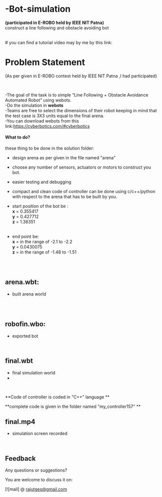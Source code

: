 # -Bot-simulation
**(participated in E-ROBO held by IEEE NIT Patna)**
<br/>
construct a line following and obstacle avoiding bot 
<div align="center">
  
  <br/>
 
 
</div>
# you can find a tutorial video may by me by this link:

<br/>

# Problem Statement
(As per given in E-ROBO contest held by IEEE NIT Patna ,I had participated)


<br/>

-The goal of the task is to simple “Line Following + Obstacle Avoidance Automated Robot” using webots.
<br/>
-Do the simulation in **webots**
<br/>
-Teams are free to select the dimensions of their robot keeping in mind that the test case is 3X3 units equal to the final arena.
<br/>
-You can download webots from this link:https://cyberbotics.com/#cyberbotics
<br/>

 

#### What to do?

these thing to be done in the solution folder:
<br/>
 - design arena as per given in the file named "arena"
 - choose any number of sensors, actuators or motors to construct you bot. 
 - easier testing and debugging
 - compact and clean code of controller can be done using c/c++/python  with respect to the arena that has to be built by you.
 - start position of the bot be :<br/>
                            **x** = 0.355417<br/>
                            **y** = 0.427712<br/>
                            **z** = 1.38351<br/>
                           <br/>
                           
  - end point be:     <br/>       **x** = in the range of -2.1 to -2.2<br/>
                              **y** = 0.0430075<br/>
                              **z** = in the range of -1.48 to -1.51<br/>
 
<br/>


<br/>

## arena.wbt:
- built arena world

<br/>
<br/>

## robofin.wbo:
- exported bot


<br/>



## final.wbt

- final simulation world 
- 
<br/>


**Code of controller is coded in "C++" language **

**complete code is given in the folder named "my_controller157" **

## final.mp4
- simulation screen recorded

  

<br/>



## Feedback 
Any questions or suggestions?

You are welcome to discuss it on:

[![mail] @ rajutges@gmail.com

<br/>
<br/>


